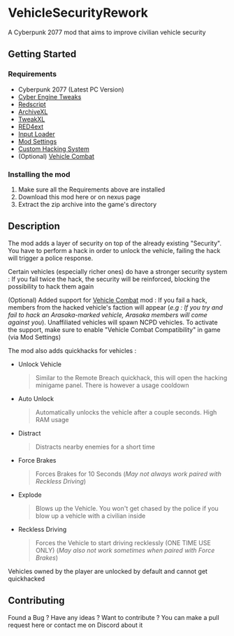 # VehicleSecurityRework
A Cyberpunk 2077 mod that aims to improve civilian vehicle security

## Getting Started

### Requirements
 - Cyberpunk 2077 (Latest PC Version)
 - [Cyber Engine Tweaks](https://www.nexusmods.com/cyberpunk2077/mods/107)
 - [Redscript](https://www.nexusmods.com/cyberpunk2077/mods/1511)
 - [ArchiveXL](https://www.nexusmods.com/cyberpunk2077/mods/4198)
 - [TweakXL](https://www.nexusmods.com/cyberpunk2077/mods/4197)
 - [RED4ext](https://www.nexusmods.com/cyberpunk2077/mods/2380)
 - [Input Loader](https://www.nexusmods.com/cyberpunk2077/mods/4575)
 - [Mod Settings](https://www.nexusmods.com/cyberpunk2077/mods/4885)
 - [Custom Hacking System](https://github.com/ElysiumRL/CustomHackingSystem)
 - (Optional) [Vehicle Combat](https://www.nexusmods.com/cyberpunk2077/mods/3815)

### Installing the mod
 1. Make sure all the Requirements above are installed
 2. Download this mod here or on nexus page
 3. Extract the zip archive into the game's directory
 
## Description
The mod adds a layer of security on top of the already existing "Security". You have to perform a hack in order to unlock the vehicle, failing the hack will trigger a police response.

Certain vehicles (especially richer ones) do have a stronger security system : If you fail twice the hack, the security will be reinforced, blocking the possibility to hack them again

(Optional) Added support for [Vehicle Combat](https://www.nexusmods.com/cyberpunk2077/mods/3815) mod : If you fail a hack, members from the hacked vehicle's faction will appear (*e.g : If you try and fail to hack an Arasaka-marked vehicle, Arasaka members will come against you*).
Unaffiliated vehicles will spawn NCPD vehicles. To activate the support, make sure to enable "Vehicle Combat Compatibility" in game (via Mod Settings)

The mod also adds quickhacks for vehicles :
 - Unlock Vehicle
 
    > Similar to the Remote Breach quickhack, this will open the hacking minigame panel. There is however a usage cooldown
 - Auto Unlock
 
    > Automatically unlocks the vehicle after a couple seconds. High RAM usage
 - Distract
 
    > Distracts nearby enemies for a short time
 - Force Brakes
 
 	  > Forces Brakes for 10 Seconds (*May not always work paired with Reckless Driving*)
 - Explode
 
 	  > Blows up the Vehicle. You won't get chased by the police if you blow up a vehicle with a civilian inside
 - Reckless Driving
 
 	  > Forces the Vehicle to start driving recklessly (ONE TIME USE ONLY) (*May also not work sometimes when paired with Force Brakes*)       

Vehicles owned by the player are unlocked by default and cannot get quickhacked

## Contributing
Found a Bug ? Have any ideas ? Want to contribute ? You can make a pull request here or contact me on Discord about it
